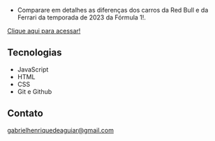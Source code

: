  - Comparare em detalhes as diferenças dos carros da Red Bull e da Ferrari da temporada de 2023 da Fórmula 1!.

 [Clique aqui para acessar!](https://gabrielaguiar1573.github.io/imageComparisonSlider/)

## Tecnologias

- JavaScript
- HTML
- CSS
- Git e Github

## Contato

gabrielhenriquedeaguiar@gmail.com

